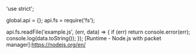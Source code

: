 
'use strict';


global.api = {};
api.fs = require('fs');


api.fs.readFile('example.js', (err, data) => {
  if (err) return console.error(err);
  console.log(data.toString());
});
[Runtime - Node.js with packet manager]:https://nodejs.org/en/
